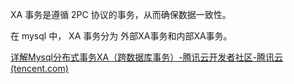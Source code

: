 XA 事务是遵循 2PC 协议的事务，从而确保数据一致性。





在 mysql 中， XA 事务分为 外部XA事务和内部XA事务。

[详解Mysql分布式事务XA（跨数据库事务）-腾讯云开发者社区-腾讯云 (tencent.com)](https://cloud.tencent.com/developer/article/1420716)